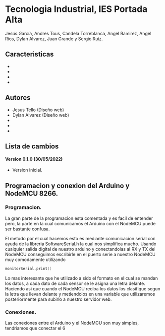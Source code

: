 # Tecnologia Industrial, IES Portada Alta #

Jesús García, Andres Tous, Candela Torreblanca, Angel Ramirez, Angel Rios, Dylan Alvarez, Juan Grande y Sergio Ruiz.



## Caracteristicas ##
-
-
-
-



## Autores
- Jesus Tello (Diseño web)
- Dylan Alvarez (Diseño web)
-
-
-


## Lista de cambios ##
#### Version 0.1.0 (30/05/2022) ####
- Version inicial.



## Programacion y conexion del Arduino y NodeMCU 8266. ##

### Programacion. ###
La gran parte de la programacion esta comentada y es facil de entender pero, la parte en la cual comunicamos el Arduino con el NodeMCU puede ser bastante confusa.

El metodo por el cual hacemos esto es mediante comunicacion serial con ayuda de la libreria SoftwareSerial.h la cual nos simplifica mucho. Usando cualquier salida digital de nuestro arduino y conectandolas al RX y TX del NodeMCU conseguimos escribirle en el puerto serie a nuestro NodeMCU muy comodamente utilizando 
```cpp
monitorSerial.print()
```

Lo mas interesante que he utilizado a sido el formato en el cual se mandan los datos, a cada dato de cada sensor se le asigna una letra delante. Haciendo asi que cuando el NodeMCU reciba los datos los clasifique segun la letra que llevan delante y metiendolos en una variable que utilizaremos posteriormente para subirlo a nuestro servidor web.

### Conexiones. ###
Las conexiones entre el Arduino y el NodeMCU son muy simples, tendriamos que conectar el 6 
